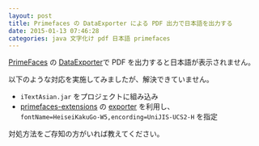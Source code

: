 ```yaml
---
layout: post
title: Primefaces の DataExporter による PDF 出力で日本語を出力する
date: 2015-01-13 07:46:28
categories: java 文字化け pdf 日本語 primefaces
---
```

<!-- {% raw %} -->
<p><a href="http://www.primefaces.org/" rel="nofollow">PrimeFaces</a> の <a href="http://www.primefaces.org/showcase/ui/data/dataexporter/basic.xhtml" rel="nofollow">DataExporter</a>で PDF を出力すると日本語が表示されません。</p>

<p>以下のような対応を実施してみましたが、解決できていません。</p>

<ul>
<li><code>iTextAsian.jar</code> をプロジェクトに組み込み</li>
<li><a href="http://www.primefaces.org/showcase-ext/views/home.jsf" rel="nofollow">primefaces-extensions</a> の <a href="http://www.primefaces.org/showcase-ext/views/exporter.jsf" rel="nofollow">exporter</a> を利用し、<br>
<code>fontName=HeiseiKakuGo-W5,encording=UniJIS-UCS2-H</code> を指定</li>
</ul>

<p>対処方法をご存知の方がいれば教えてください。</p>
<!-- {% endraw %} -->
